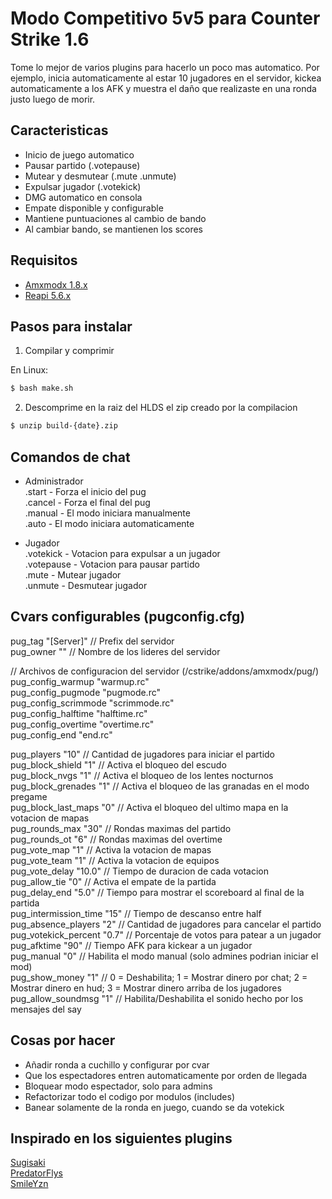 # Modo Competitivo 5v5 para Counter Strike 1.6

Tome lo mejor de varios plugins para hacerlo un poco mas automatico. Por ejemplo, inicia automaticamente al estar 10 jugadores en el servidor, kickea automaticamente a los AFK y muestra el daño que realizaste en una ronda justo luego de morir.

## Caracteristicas 
- Inicio de juego automatico
- Pausar partido (.votepause)
- Mutear y desmutear (.mute .unmute)
- Expulsar jugador (.votekick)
- DMG automatico en consola
- Empate disponible y configurable
- Mantiene puntuaciones al cambio de bando
- Al cambiar bando, se mantienen los scores

## Requisitos

- [Amxmodx 1.8.x](https://www.amxmodx.org/)
- [Reapi 5.6.x](https://github.com/s1lentq/reapi)

## Pasos para instalar

1. Compilar y comprimir

En Linux: 

```bash
$ bash make.sh
```

2. Descomprime en la raiz del HLDS el zip creado por la compilacion 

```bash
$ unzip build-{date}.zip
```

## Comandos de chat

- Administrador<br>
	.start		- Forza el inicio del pug<br>
	.cancel		- Forza el final del pug<br>
	.manual		- El modo iniciara manualmente<br>
	.auto		- El modo iniciara automaticamente<br>

- Jugador<br>
	.votekick <nombre>	- Votacion para expulsar a un jugador<br>
	.votepause			- Votacion para pausar partido<br>
	.mute <nombre>		- Mutear jugador<br>
	.unmute <nombre>	- Desmutear jugador<br>

## Cvars configurables (pugconfig.cfg)

pug_tag		"[Server]" // Prefix del servidor<br>
pug_owner	"" // Nombre de los lideres del servidor<br>

// Archivos de configuracion del servidor (/cstrike/addons/amxmodx/pug/)<br>
pug_config_warmup		"warmup.rc"<br>
pug_config_pugmode		"pugmode.rc"<br>
pug_config_scrimmode	"scrimmode.rc"<br>
pug_config_halftime		"halftime.rc"<br>
pug_config_overtime		"overtime.rc"<br>
pug_config_end			"end.rc"<br>

pug_players			"10" // Cantidad de jugadores para iniciar el partido<br>
pug_block_shield	"1" // Activa el bloqueo del escudo<br>
pug_block_nvgs		"1" // Activa el bloqueo de los lentes nocturnos<br>
pug_block_grenades	"1" // Activa el bloqueo de las granadas en el modo pregame<br>
pug_block_last_maps "0" // Activa el bloqueo del ultimo mapa en la votacion de mapas<br>
pug_rounds_max		"30" // Rondas maximas del partido<br>
pug_rounds_ot		"6" // Rondas maximas del overtime<br>
pug_vote_map		"1" // Activa la votacion de mapas<br>
pug_vote_team		"1" // Activa la votacion de equipos<br>
pug_vote_delay		"10.0" // Tiempo de duracion de cada votacion<br>
pug_allow_tie		"0" // Activa el empate de la partida<br>
pug_delay_end		"5.0" // Tiempo para mostrar el scoreboard al final de la partida<br>
pug_intermission_time	"15" // Tiempo de descanso entre half<br>
pug_absence_players		"2" // Cantidad de jugadores para cancelar el partido<br>
pug_votekick_percent	"0.7" // Porcentaje de votos para patear a un jugador<br>
pug_afktime				"90" // Tiempo AFK para kickear a un jugador<br>
pug_manual				"0" // Habilita el modo manual (solo admines podrian iniciar el mod)<br>
pug_show_money			"1" // 0 = Deshabilita; 1 = Mostrar dinero por chat; 2 = Mostrar dinero en hud; 3 = Mostrar dinero arriba de los jugadores<br>
pug_allow_soundmsg		"1" // Habilita/Deshabilita el sonido hecho por los mensajes del say<br>

## Cosas por hacer
- Añadir ronda a cuchillo y configurar por cvar
- Que los espectadores entren automaticamente por orden de llegada
- Bloquear modo espectador, solo para admins
- Refactorizar todo el codigo por modulos (includes)
- Banear solamente de la ronda en juego, cuando se da votekick

## Inspirado en los siguientes plugins

[Sugisaki](https://amxmodx-es.com/Thread-Competitive-Face-it-Pick-Up-Game-PUG)<br>
[PredatorFlys](https://amxmodx-es.com/Thread-Auto-Mix-YAP-Capitan-resubido)<br>
[SmileYzn](https://github.com/SmileYzn/CS_PugMod)<br>

